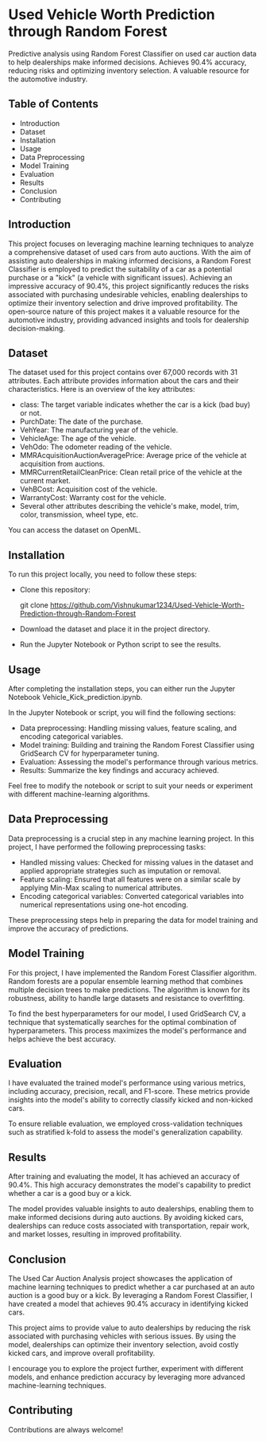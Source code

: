 
# Used Vehicle Worth Prediction through Random Forest

Predictive analysis using Random Forest Classifier on used car auction data to help dealerships make informed decisions. Achieves 90.4% accuracy, reducing risks and optimizing inventory selection. A valuable resource for the automotive industry.

## Table of Contents

* Introduction
* Dataset
* Installation
* Usage
* Data Preprocessing
* Model Training
* Evaluation
* Results
* Conclusion
* Contributing

## Introduction

This project focuses on leveraging machine learning techniques to analyze a comprehensive dataset of used cars from auto auctions. With the aim of assisting auto dealerships in making informed decisions, a Random Forest Classifier is employed to predict the suitability of a car as a potential purchase or a "kick" (a vehicle with significant issues). Achieving an impressive accuracy of 90.4%, this project significantly reduces the risks associated with purchasing undesirable vehicles, enabling dealerships to optimize their inventory selection and drive improved profitability. The open-source nature of this project makes it a valuable resource for the automotive industry, providing advanced insights and tools for dealership decision-making.
## Dataset
The dataset used for this project contains over 67,000 records with 31 attributes. Each attribute provides information about the cars and their characteristics. Here is an overview of the key attributes:

* class: The target variable indicates whether the car is a kick (bad buy) or not.
* PurchDate: The date of the purchase.
* VehYear: The manufacturing year of the vehicle.
* VehicleAge: The age of the vehicle.
* VehOdo: The odometer reading of the vehicle.
* MMRAcquisitionAuctionAveragePrice: Average price of the vehicle at acquisition from auctions.
* MMRCurrentRetailCleanPrice: Clean retail price of the vehicle at the current market.
* VehBCost: Acquisition cost of the vehicle.
* WarrantyCost: Warranty cost for the vehicle.
* Several other attributes describing the vehicle's make, model, trim, color, transmission, wheel type, etc.

You can access the dataset on OpenML.

## Installation

To run this project locally, you need to follow these steps:

* Clone this repository:
    
    git clone https://github.com/Vishnukumar1234/Used-Vehicle-Worth-Prediction-through-Random-Forest

* Download the dataset and place it in the project directory.

* Run the Jupyter Notebook or Python script to see the results.

## Usage

After completing the installation steps, you can either run the Jupyter Notebook Vehicle_Kick_prediction.ipynb.

In the Jupyter Notebook or script, you will find the following sections:

* Data preprocessing: Handling missing values, feature scaling, and encoding categorical variables.
* Model training: Building and training the Random Forest Classifier using GridSearch CV for hyperparameter tuning.
* Evaluation: Assessing the model's performance through various metrics.
* Results: Summarize the key findings and accuracy achieved.

Feel free to modify the notebook or script to suit your needs or experiment with different machine-learning algorithms.

## Data Preprocessing

Data preprocessing is a crucial step in any machine learning project. In this project, I have performed the following preprocessing tasks:

* Handled missing values: Checked for missing values in the dataset and applied appropriate strategies such as imputation or removal.
* Feature scaling: Ensured that all features were on a similar scale by applying Min-Max scaling to numerical attributes.
* Encoding categorical variables: Converted categorical variables into numerical representations using one-hot encoding.

These preprocessing steps help in preparing the data for model training and improve the accuracy of predictions.

## Model Training

For this project, I have implemented the Random Forest Classifier algorithm. Random forests are a popular ensemble learning method that combines multiple decision trees to make predictions. The algorithm is known for its robustness, ability to handle large datasets and resistance to overfitting.

To find the best hyperparameters for our model, I used GridSearch CV, a technique that systematically searches for the optimal combination of hyperparameters. This process maximizes the model's performance and helps achieve the best accuracy.

## Evaluation

I have evaluated the trained model's performance using various metrics, including accuracy, precision, recall, and F1-score. These metrics provide insights into the model's ability to correctly classify kicked and non-kicked cars.

To ensure reliable evaluation, we employed cross-validation techniques such as stratified k-fold to assess the model's generalization capability.

## Results

After training and evaluating the model, It has achieved an accuracy of 90.4%. This high accuracy demonstrates the model's capability to predict whether a car is a good buy or a kick.

The model provides valuable insights to auto dealerships, enabling them to make informed decisions during auto auctions. By avoiding kicked cars, dealerships can reduce costs associated with transportation, repair work, and market losses, resulting in improved profitability.


## Conclusion

The Used Car Auction Analysis project showcases the application of machine learning techniques to predict whether a car purchased at an auto auction is a good buy or a kick. By leveraging a Random Forest Classifier, I have created a model that achieves 90.4% accuracy in identifying kicked cars.

This project aims to provide value to auto dealerships by reducing the risk associated with purchasing vehicles with serious issues. By using the model, dealerships can optimize their inventory selection, avoid costly kicked cars, and improve overall profitability.

I encourage you to explore the project further, experiment with different models, and enhance prediction accuracy by leveraging more advanced machine-learning techniques.

## Contributing

Contributions are always welcome!

